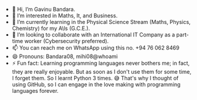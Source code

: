 - 👋 Hi, I’m Gavinu Bandara.
- 👀 I’m interested in Maths, It, and Business.
- 🌱 I’m currently learning in the Physical Science Stream (Maths, Physics, Chemistry) for my A\ls (G.C.E.).
- 💞️ I’m looking to collaborate with an International IT Company as a part-time worker (Cybersecurity preferred).
- 📫 You can reach me on WhatsApp using this no. +94 76 062 8469
- 😄 Pronouns: Bandara08, mihi08@whoami
- ⚡ Fun fact: Learning programming languages never bothers me; in fact, they are really enjoyable.
                But as soon as I don't use them for some time, I forget them. So I learnt Python 3 times. 😅
                 That's why I thought of using GitHub, so I can engage in the love making with programming languages forever.

<!---
Bandara08/Bandara08 is a ✨ special ✨ repository because its `README.md` (this file) appears on your GitHub profile.
You can click the Preview link to take a look at your changes.
--->

